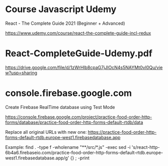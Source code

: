 # Course Javascript Udemy

React - The Complete Guide 2021 (Beginner + Advanced)

https://www.udemy.com/course/react-the-complete-guide-incl-redux

# React-CompleteGuide-Udemy.pdf

https://drive.google.com/file/d/1zWrHlb8cpaG7jJIOcN4s5NAYMt0vI0Qu/view?usp=sharing

# console.firebase.google.com

Create Firebase RealTime database using Test Mode

https://console.firebase.google.com/project/practice-food-order-http-forms/database/practice-food-order-http-forms-default-rtdb/data

Replace all original URLs with new one:
https://practice-food-order-http-forms-default-rtdb.europe-west1.firebasedatabase.app

Example:
find . -type f -wholename "**/src/*.js" -exec sed -i 's/react-http-6b4a6\.firebaseio\.com/practice-food-order-http-forms-default-rtdb\.europe-west1\.firebasedatabase\.app/g' \{\} \;  -print
